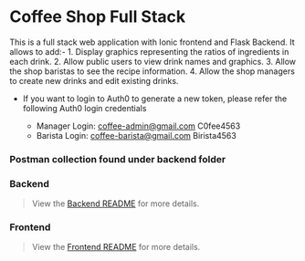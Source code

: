 # Coffee Shop Full Stack
 This is a full stack web application with Ionic frontend and Flask Backend. It allows to add:-
    1. Display graphics representing the ratios of ingredients in each drink.
    2. Allow public users to view drink names and graphics.
    3. Allow the shop baristas to see the recipe information.
    4. Allow the shop managers to create new drinks and edit existing drinks.

 - If you want to login to Auth0 to generate a new token, please refer the following Auth0 login credentials

    - Manager Login:  coffee-admin@gmail.com C0fee4563
    - Barista Login:  coffee-barista@gmail.com Birista4563

























































    
### Postman collection found under backend folder
### Backend
> View the [Backend README](./backend/README.md) for more details.
### Frontend
> View the [Frontend README](./frontend/README.md) for more details.

